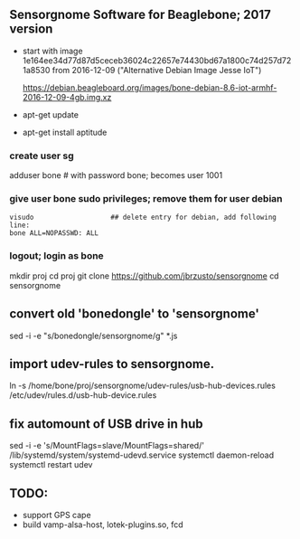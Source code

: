 ## Sensorgnome Software for Beaglebone; 2017 version ##

- start with image 1e164ee34d77d87d5ceceb36024c22657e74430bd67a1800c74d257d721a8530
  from 2016-12-09 ("Alternative Debian Image Jesse IoT")

  https://debian.beagleboard.org/images/bone-debian-8.6-iot-armhf-2016-12-09-4gb.img.xz

- apt-get update
- apt-get install aptitude

### create user sg ###

adduser bone  # with password bone; becomes user 1001

### give user bone sudo privileges; remove them for user debian ###
```
visudo                   ## delete entry for debian, add following line:
bone ALL=NOPASSWD: ALL
```
### logout; login as bone ###
mkdir proj
cd proj
git clone https://github.com/jbrzusto/sensorgnome
cd sensorgnome
## convert old 'bonedongle' to 'sensorgnome'
sed -i -e "s/bonedongle/sensorgnome/g" *.js

## import udev-rules to sensorgnome.
ln -s /home/bone/proj/sensorgnome/udev-rules/usb-hub-devices.rules /etc/udev/rules.d/usb-hub-device.rules

## fix automount of USB drive in hub
   sed -i -e 's/MountFlags=slave/MountFlags=shared/' /lib/systemd/system/systemd-udevd.service
   systemctl daemon-reload
   systemctl restart udev

## TODO:

- support GPS cape
- build vamp-alsa-host, lotek-plugins.so, fcd
